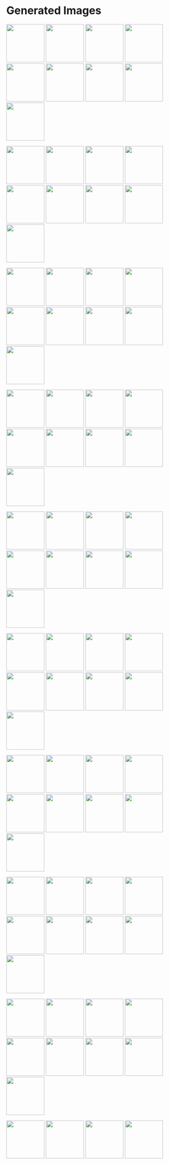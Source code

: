 # Generated Images



<img src="2025_09_17_01.webp" width="100"/> <img src="2025_09_17_02.webp" width="100"/> <img src="2025_09_17_03.webp" width="100"/> <img src="2025_09_17_04.webp" width="100"/> <img src="2025_09_17_05.webp" width="100"/> <img src="2025_09_17_06.webp" width="100"/> <img src="2025_09_17_07.webp" width="100"/> <img src="2025_09_17_08.webp" width="100"/> <img src="2025_09_17_09.webp" width="100"/>

<img src="2025_09_17_10.webp" width="100"/> <img src="2025_09_17_11.webp" width="100"/> <img src="2025_09_17_12.webp" width="100"/> <img src="2025_09_17_13.webp" width="100"/> <img src="2025_09_17_14.webp" width="100"/> <img src="2025_09_17_15.webp" width="100"/> <img src="2025_09_17_16.webp" width="100"/> <img src="2025_09_17_17.webp" width="100"/> <img src="2025_09_17_18.webp" width="100"/>

<img src="2025_09_17_19.webp" width="100"/> <img src="2025_09_17_20.webp" width="100"/> <img src="2025_09_17_21.webp" width="100"/> <img src="2025_09_17_22.webp" width="100"/> <img src="2025_09_17_23.webp" width="100"/> <img src="2025_09_17_24.webp" width="100"/> <img src="2025_09_17_25.webp" width="100"/> <img src="2025_09_17_26.webp" width="100"/> <img src="2025_09_17_27.webp" width="100"/>

<img src="2025_09_17_28.webp" width="100"/> <img src="2025_09_17_29.webp" width="100"/> <img src="2025_09_17_30.webp" width="100"/> <img src="2025_09_17_31.webp" width="100"/> <img src="2025_09_17_32.webp" width="100"/> <img src="2025_09_17_33.webp" width="100"/> <img src="2025_09_17_34.webp" width="100"/> <img src="2025_09_17_35.webp" width="100"/> <img src="2025_09_17_36.webp" width="100"/>

<img src="2025_09_17_37.webp" width="100"/> <img src="2025_09_17_38.webp" width="100"/> <img src="2025_09_17_39.webp" width="100"/> <img src="2025_09_17_40.webp" width="100"/> <img src="2025_09_17_41.webp" width="100"/> <img src="2025_09_17_42.webp" width="100"/> <img src="2025_09_17_43.webp" width="100"/> <img src="2025_09_17_44.webp" width="100"/> <img src="2025_09_17_45.webp" width="100"/>

<img src="2025_09_17_46.webp" width="100"/> <img src="2025_09_17_47.webp" width="100"/> <img src="2025_09_17_48.webp" width="100"/> <img src="2025_09_17_49.webp" width="100"/> <img src="2025_09_17_50.webp" width="100"/> <img src="2025_09_17_51.webp" width="100"/> <img src="2025_09_17_52.webp" width="100"/> <img src="2025_09_17_53.webp" width="100"/> <img src="2025_09_17_54.webp" width="100"/>

<img src="2025_09_17_55.webp" width="100"/> <img src="2025_09_17_56.webp" width="100"/> <img src="2025_09_17_57.webp" width="100"/> <img src="2025_09_17_58.webp" width="100"/> <img src="2025_09_17_59.webp" width="100"/> <img src="2025_09_17_60.webp" width="100"/> <img src="2025_09_17_61.webp" width="100"/> <img src="2025_09_17_62.webp" width="100"/> <img src="2025_09_17_63.webp" width="100"/>

<img src="2025_09_17_64.webp" width="100"/> <img src="2025_09_17_65.webp" width="100"/> <img src="2025_09_17_66.webp" width="100"/> <img src="2025_09_17_67.webp" width="100"/> <img src="2025_09_17_68.webp" width="100"/> <img src="2025_09_17_69.webp" width="100"/> <img src="2025_09_17_70.webp" width="100"/> <img src="2025_09_17_71.webp" width="100"/> <img src="2025_09_17_72.webp" width="100"/>

<img src="2025_09_17_73.webp" width="100"/> <img src="2025_09_17_74.webp" width="100"/> <img src="2025_09_17_75.webp" width="100"/> <img src="2025_09_17_76.webp" width="100"/> <img src="2025_09_17_77.webp" width="100"/> <img src="2025_09_17_78.webp" width="100"/> <img src="2025_09_17_79.webp" width="100"/> <img src="2025_09_17_80.webp" width="100"/> <img src="2025_09_17_81.webp" width="100"/>

<img src="2025_09_17_82.webp" width="100"/> <img src="2025_09_17_83.webp" width="100"/> <img src="2025_09_17_84.webp" width="100"/> <img src="2025_09_17_85.webp" width="100"/>